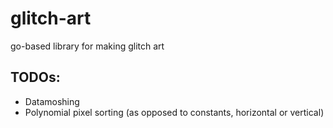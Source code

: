 # glitch-art
go-based library for making glitch art

## TODOs:
- Datamoshing
- Polynomial pixel sorting (as opposed to constants, horizontal or vertical)